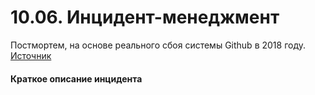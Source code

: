 # 10.06. Инцидент-менеджмент  

Постмортем, на основе реального сбоя системы Github в 2018 году.  
[Источник](https://github.blog/2018-10-30-oct21-post-incident-analysis/)  

#### Краткое описание инцидента  
